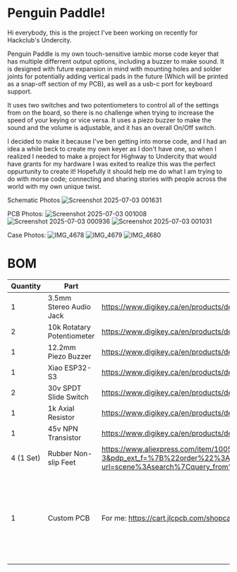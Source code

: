 # Penguin Paddle!

Hi everybody, this is the project I've been working on recently for Hackclub's Undercity. 

Penguin Paddle is my own touch-sensitive iambic morse code keyer that has multiple differrent output options, including a buzzer to make sound. It is designed with future expansion in mind with mounting holes and solder joints for potentially adding vertical pads in the future (Which will be printed as a snap-off section of my PCB), as well as a usb-c port for keyboard support. 

It uses two switches and two potentiometers to control all of the settings from on the board, so there is no challenge when trying to increase the speed of your keying or vice versa. It uses a piezo buzzer to make the sound and the volume is adjustable, and it has an overall On/Off switch. 

I decided to make it because I've ben getting into morse code, and I had an idea a while beck to create my own keyer as I don't have one, so when I realized I needed to make a project for Highway to Undercity that would have grants for my hardware I was exited to realize this was the perfect oppurtunity to create it! Hopefully it should help me do what I am trying to do with morse code; connecting and sharing stories with people across the world with my own unique twist.

Schematic Photos
![Screenshot 2025-07-03 001631](https://github.com/user-attachments/assets/96f580f6-f464-4034-bf2e-c4915ba0e847)

PCB Photos:
![Screenshot 2025-07-03 001008](https://github.com/user-attachments/assets/e82d6817-1f7a-482b-a53f-79117945ed3b)
![Screenshot 2025-07-03 000936](https://github.com/user-attachments/assets/3d44899d-3d7a-4a4d-bfef-054540377b99)
![Screenshot 2025-07-03 001031](https://github.com/user-attachments/assets/7e937ce9-1769-40c0-9ad6-2b2040b043dc)

Case Photos:
![IMG_4678](https://github.com/user-attachments/assets/60da4510-70b7-4a6a-ac78-4f1f5823caf4)
![IMG_4679](https://github.com/user-attachments/assets/fad18d87-3657-422e-8835-aa87924024c3)
![IMG_4680](https://github.com/user-attachments/assets/a42ae7c3-6c51-4c55-a932-9d31a2517aee)


# BOM

| Quantity | Part | Link | Price |
| ----------- | ----------- |----------- |----------- |
| 1 | 3.5mm Stereo Audio Jack | https://www.digikey.ca/en/products/detail/same-sky-formerly-cui-devices/SJ1-3533NG/738701 | $1.82 |
| 2 | 10k Rotatary Potentiometer | https://www.digikey.ca/en/products/detail/tt-electronics-bi/P0915N-EC15BR10K/4780755 | $6.68 |
| 1 | 12.2mm Piezo Buzzer | https://www.digikey.ca/en/products/detail/tdk-corporation/PS1240P02BT/935924 | $0.84 |
| 1 | Xiao ESP32-S3 | https://www.digikey.ca/en/products/detail/seeed-technology-co-ltd/113991114/19285530 | $11.63 |
| 2 | 30v SPDT Slide Switch | https://www.digikey.ca/en/products/detail/c-k/SS-12D07-VG-4-NS-GA-PA/2747177 | $2.73 |
| 1 | 1k Axial Resistor | https://www.digikey.ca/en/products/detail/stackpole-electronics-inc/CF14JT1K00/1741314 | $0.32 |
| 1 | 45v NPN Transistor | https://www.digikey.ca/en/products/detail/onsemi/BC550CBU/975565 | $0.45 |
| 4 (1 Set) | Rubber Non-slip Feet | https://www.aliexpress.com/item/1005006957329213.html?spm=a2g0o.productlist.main.4.7ed225d4ohj3jz&aem_p4p_detail=202507021943012590468155837960001117326&algo_pvid=f81f5567-9a14-4309-aeaf-c89860f7dd07&algo_exp_id=f81f5567-9a14-4309-aeaf-c89860f7dd07-3&pdp_ext_f=%7B%22order%22%3A%224936%22%2C%22eval%22%3A%221%22%7D&pdp_npi=4%40dis%21CAD%212.36%212.29%21%21%2112.13%2111.77%21%402101c59117515105811047138ee51d%2112000039096298486%21sea%21CA%210%21ABX&curPageLogUid=p0n3ON4NCfNg&utparam-url=scene%3Asearch%7Cquery_from%3A&search_p4p_id=202507021943012590468155837960001117326_1#nav-specification |  |
| 1 | Custom PCB | For me: https://cart.jlcpcb.com/shopcart/cart | $24.92 (Or $2.84 with cheaper option, but faster wear on pads) |
